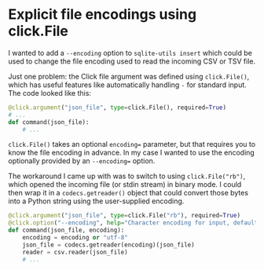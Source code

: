 # Explicit file encodings using click.File

I wanted to add a `--encoding` option to `sqlite-utils insert` which could be used to change the file encoding used to read the incoming CSV or TSV file.

Just one problem: the Click file argument was defined using `click.File()`, which has useful features like automatically handling `-` for standard input. The code looked like this:

```python
@click.argument("json_file", type=click.File(), required=True)
# ...
def command(json_file):
    # ...
```
`click.File()` takes an optional `encoding=` parameter, but that requires you to know the file encoding in advance. In my case I wanted to use the encoding optionally provided by an `--encoding=` option.

The workaround I came up with was to switch to using `click.File("rb")`, which opened the incoming file (or stdin stream) in binary mode. I could then wrap it in a `codecs.getreader()` object that could convert those bytes into a Python string using the user-supplied encoding.

```python
@click.argument("json_file", type=click.File("rb"), required=True)
@click.option("--encoding", help="Character encoding for input, defaults to utf-8")
def command(json_file, encoding):
    encoding = encoding or "utf-8"
    json_file = codecs.getreader(encoding)(json_file)
    reader = csv.reader(json_file)
    # ...
```
